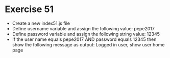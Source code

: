 # Exercise 51

- Create a new index51.js file
- Define username variable and assign the following value: pepe2017
- Define password variable and assign the following string value: 12345
- If the user name equals pepe2017 AND password equals 12345 then show the following message as output: Logged in user, show user home page
